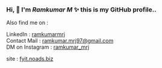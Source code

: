 ### Hi, 👋 I'm _Ramkumar M_  ✨ this is my GitHub profile..

Also find me on :

LinkedIn : <a href="linkedin.com/in/ramkumarmrj" target="_blank">ramkumarmrj</a> <br>
Contact Mail : ramkumar.mrj97@gmail.com <br>
DM on Instagram : <a href="https://www.instagram.com/ramkumar_mrj" target="_blank">ramkumar_mrj</a>

site : <a href="https://fyit.noads.biz" target="_blank">fyit.noads.biz</a>
